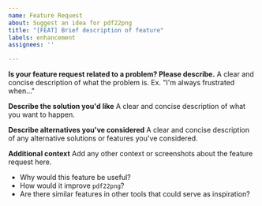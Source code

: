 ```yaml
---
name: Feature Request
about: Suggest an idea for pdf22png
title: "[FEAT] Brief description of feature"
labels: enhancement
assignees: ''

---
```


**Is your feature request related to a problem? Please describe.**
A clear and concise description of what the problem is. Ex. "I'm always frustrated when..."

**Describe the solution you'd like**
A clear and concise description of what you want to happen.

**Describe alternatives you've considered**
A clear and concise description of any alternative solutions or features you've considered.

**Additional context**
Add any other context or screenshots about the feature request here.
- Why would this feature be useful?
- How would it improve `pdf22png`?
- Are there similar features in other tools that could serve as inspiration?
